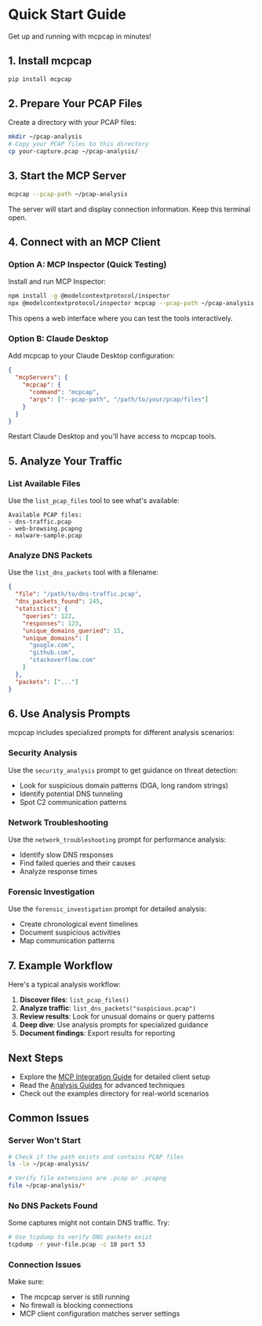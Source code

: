 # Quick Start Guide

Get up and running with mcpcap in minutes!

## 1. Install mcpcap

```bash
pip install mcpcap
```

## 2. Prepare Your PCAP Files

Create a directory with your PCAP files:

```bash
mkdir ~/pcap-analysis
# Copy your PCAP files to this directory
cp your-capture.pcap ~/pcap-analysis/
```

## 3. Start the MCP Server

```bash
mcpcap --pcap-path ~/pcap-analysis
```

The server will start and display connection information. Keep this terminal open.

## 4. Connect with an MCP Client

### Option A: MCP Inspector (Quick Testing)

Install and run MCP Inspector:

```bash
npm install -g @modelcontextprotocol/inspector
npx @modelcontextprotocol/inspector mcpcap --pcap-path ~/pcap-analysis
```

This opens a web interface where you can test the tools interactively.

### Option B: Claude Desktop

Add mcpcap to your Claude Desktop configuration:

```json
{
  "mcpServers": {
    "mcpcap": {
      "command": "mcpcap",
      "args": ["--pcap-path", "/path/to/your/pcap/files"]
    }
  }
}
```

Restart Claude Desktop and you'll have access to mcpcap tools.

## 5. Analyze Your Traffic

### List Available Files

Use the `list_pcap_files` tool to see what's available:

```
Available PCAP files:
- dns-traffic.pcap
- web-browsing.pcapng
- malware-sample.pcap
```

### Analyze DNS Packets

Use the `list_dns_packets` tool with a filename:

```json
{
  "file": "/path/to/dns-traffic.pcap",
  "dns_packets_found": 245,
  "statistics": {
    "queries": 122,
    "responses": 123,
    "unique_domains_queried": 15,
    "unique_domains": [
      "google.com",
      "github.com",
      "stackoverflow.com"
    ]
  },
  "packets": ["..."]
}
```

## 6. Use Analysis Prompts

mcpcap includes specialized prompts for different analysis scenarios:

### Security Analysis

Use the `security_analysis` prompt to get guidance on threat detection:

- Look for suspicious domain patterns (DGA, long random strings)
- Identify potential DNS tunneling
- Spot C2 communication patterns

### Network Troubleshooting

Use the `network_troubleshooting` prompt for performance analysis:

- Identify slow DNS responses
- Find failed queries and their causes
- Analyze response times

### Forensic Investigation

Use the `forensic_investigation` prompt for detailed analysis:

- Create chronological event timelines
- Document suspicious activities
- Map communication patterns

## 7. Example Workflow

Here's a typical analysis workflow:

1. **Discover files**: `list_pcap_files()`
2. **Analyze traffic**: `list_dns_packets("suspicious.pcap")`
3. **Review results**: Look for unusual domains or query patterns
4. **Deep dive**: Use analysis prompts for specialized guidance
5. **Document findings**: Export results for reporting

## Next Steps

- Explore the [MCP Integration Guide](mcp-integration.md) for detailed client setup
- Read the [Analysis Guides](analysis-guides.md) for advanced techniques
- Check out the examples directory for real-world scenarios

## Common Issues

### Server Won't Start

```bash
# Check if the path exists and contains PCAP files
ls -la ~/pcap-analysis/

# Verify file extensions are .pcap or .pcapng
file ~/pcap-analysis/*
```

### No DNS Packets Found

Some captures might not contain DNS traffic. Try:

```bash
# Use tcpdump to verify DNS packets exist
tcpdump -r your-file.pcap -c 10 port 53
```

### Connection Issues

Make sure:
- The mcpcap server is still running
- No firewall is blocking connections
- MCP client configuration matches server settings